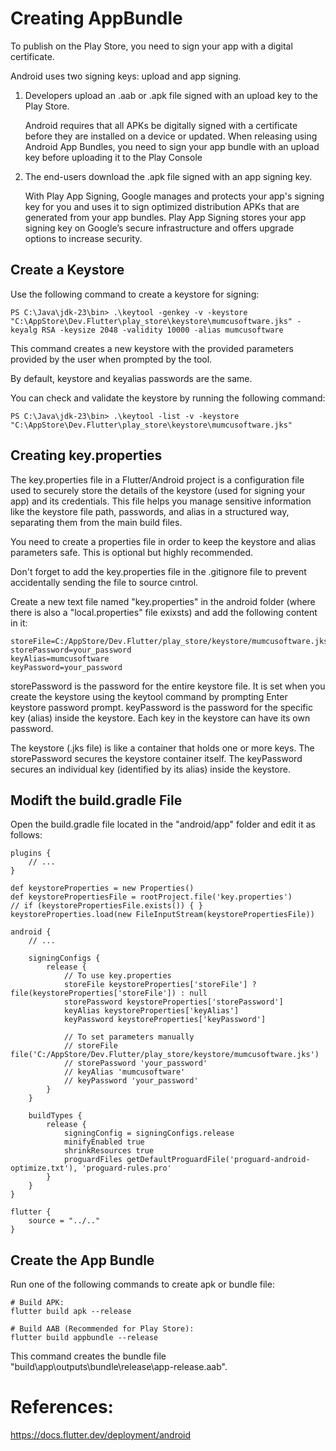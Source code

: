# Creating AppBundle

To publish on the Play Store, you need to sign your app with a digital certificate.

Android uses two signing keys: upload and app signing.

1.  Developers upload an .aab or .apk file signed with an upload key to the Play Store.

    Android requires that all APKs be digitally signed with a certificate before they are installed on a device or updated. When releasing using Android App Bundles, you need to sign your app bundle with an upload key before uploading it to the Play Console

2.  The end-users download the .apk file signed with an app signing key.

    With Play App Signing, Google manages and protects your app's signing key for you and uses it to sign optimized distribution APKs that are generated from your app bundles. Play App Signing stores your app signing key on Google’s secure infrastructure and offers upgrade options to increase security.

## Create a Keystore

Use the following command to create a keystore for signing:

```text
PS C:\Java\jdk-23\bin> .\keytool -genkey -v -keystore "C:\AppStore\Dev.Flutter\play_store\keystore\mumcusoftware.jks" -keyalg RSA -keysize 2048 -validity 10000 -alias mumcusoftware
```

This command creates a new keystore with the provided parameters provided by the user when prompted by the tool. 

By default, keystore and keyalias passwords are the same.

You can check and validate the keystore by running the following command:

```text
PS C:\Java\jdk-23\bin> .\keytool -list -v -keystore "C:\AppStore\Dev.Flutter\play_store\keystore\mumcusoftware.jks"
```

## Creating key.properties

The key.properties file in a Flutter/Android project is a configuration file used to securely store the details of the keystore (used for signing your app) and its credentials. This file helps you manage sensitive information like the keystore file path, passwords, and alias in a structured way, separating them from the main build files.

You need to create a properties file in order to keep the keystore and alias parameters safe. This is optional but highly recommended.

Don't forget to add the key.properties file in the .gitignore file to prevent accidentally sending the file to source cıntrol.

Create a new text file named "key.properties" in the android folder (where there is also a "local.properties" file exixsts) and add the following content in it:

```text
storeFile=C:/AppStore/Dev.Flutter/play_store/keystore/mumcusoftware.jks
storePassword=your_password
keyAlias=mumcusoftware
keyPassword=your_password
```

storePassword is the password for the entire keystore file. It is set when you create the keystore using the keytool command by prompting Enter keystore password prompt. keyPassword is the password for the specific key (alias) inside the keystore. Each key in the keystore can have its own password.

The keystore (.jks file) is like a container that holds one or more keys. The storePassword secures the keystore container itself. The keyPassword secures an individual key (identified by its alias) inside the keystore.

## Modift the build.gradle File

Open the build.gradle file located in the "android/app" folder and edit it as follows:

```text
plugins {
    // ...
}

def keystoreProperties = new Properties()
def keystorePropertiesFile = rootProject.file('key.properties')
// if (keystorePropertiesFile.exists()) { }
keystoreProperties.load(new FileInputStream(keystorePropertiesFile))

android {
    // ...

    signingConfigs {
        release {
            // To use key.properties
            storeFile keystoreProperties['storeFile'] ? file(keystoreProperties['storeFile']) : null
            storePassword keystoreProperties['storePassword']
            keyAlias keystoreProperties['keyAlias']
            keyPassword keystoreProperties['keyPassword']
            
            // To set parameters manually
            // storeFile file('C:/AppStore/Dev.Flutter/play_store/keystore/mumcusoftware.jks')
            // storePassword 'your_password'
            // keyAlias 'mumcusoftware'
            // keyPassword 'your_password'
        }
    }

    buildTypes {
        release {
            signingConfig = signingConfigs.release
            minifyEnabled true
            shrinkResources true
            proguardFiles getDefaultProguardFile('proguard-android-optimize.txt'), 'proguard-rules.pro'
        }
    }
}

flutter {
    source = "../.."
}
```

## Create the App Bundle

Run one of the following commands to create apk or bundle file:

```text
# Build APK:
flutter build apk --release

# Build AAB (Recommended for Play Store): 
flutter build appbundle --release
```

This command creates the bundle file "build\app\outputs\bundle\release\app-release.aab".

# References:

https://docs.flutter.dev/deployment/android